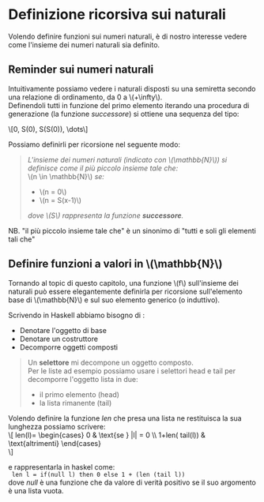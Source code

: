 # Definizione ricorsiva sui naturali
Volendo definire funzioni sui numeri naturali, è di nostro interesse vedere come l'insieme dei numeri naturali sia definito.
## Reminder sui numeri naturali 
Intuitivamente possiamo vedere i naturali disposti su una semiretta secondo una relazione di ordinamento, da 0 a \\(+\infty\\).  
Definendoli tutti in funzione del primo elemento iterando una procedura di generazione (la funzione *successore*) si ottiene una sequenza del tipo:  
 
\\[0, S(0), S(S(0)), \dots\\]  

Possiamo definirli per ricorsione nel seguente modo:  
> _L'insieme dei numeri naturali (indicato con \\(\mathbb{N}\\)) si definisce come il più piccolo insieme tale che:_   
> \\(n \in \mathbb{N}\\) _se:_
> - \\(n = 0\\)
> - \\(n = S(x-1)\\)
>
> _dove \\(S\\) rappresenta la funzione **successore**._  

NB. "il più piccolo insieme tale che" è un sinonimo di "tutti e soli gli elementi tali che"

## Definire funzioni a valori in \\(\mathbb{N}\\)
Tornando al topic di questo capitolo, una funzione \\(f\\) sull'insieme dei naturali può essere elegantemente definirla per ricorsione sull'elemento base di \\(\mathbb{N}\\) e sul suo elemento generico (o induttivo).  

Scrivendo in Haskell abbiamo bisogno di :
- Denotare l'oggetto di base 
- Denotare un costruttore
- Decomporre oggetti composti

> Un **selettore** mi decompone un oggetto composto.  
> Per le liste ad esempio possiamo usare i selettori head e tail per decomporre l'oggetto lista in due: 
> - il primo elemento (head)
> - la lista rimanente (tail)  

Volendo definire la funzione *len* che presa una lista ne restituisca la sua lunghezza possiamo scrivere:  
\\[
    len(l)=
    \begin{cases}
    0 & \text{se } |l| = 0 \\\\
    1+len( tail(l)) & \text{altrimenti}
    \end{cases}    
\\]

e rappresentarla in haskel come:  
``` len l = if(null l) then 0 else 1 + (len (tail l))```  
dove *null* è una funzione che da valore di verità positivo se il suo argomento è una lista vuota.  


